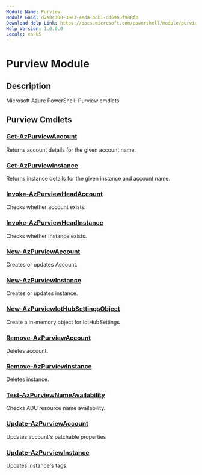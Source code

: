 ```yaml
---
Module Name: Purview
Module Guid: d2a8c308-39e3-4eda-bdb1-dd69b5f988fb
Download Help Link: https://docs.microsoft.com/powershell/module/purview
Help Version: 1.0.0.0
Locale: en-US
---
```


# Purview Module
## Description
Microsoft Azure PowerShell: Purview cmdlets

## Purview Cmdlets
### [Get-AzPurviewAccount](Get-AzPurviewAccount.md)
Returns account details for the given account name.

### [Get-AzPurviewInstance](Get-AzPurviewInstance.md)
Returns instance details for the given instance and account name.

### [Invoke-AzPurviewHeadAccount](Invoke-AzPurviewHeadAccount.md)
Checks whether account exists.

### [Invoke-AzPurviewHeadInstance](Invoke-AzPurviewHeadInstance.md)
Checks whether instance exists.

### [New-AzPurviewAccount](New-AzPurviewAccount.md)
Creates or updates Account.

### [New-AzPurviewInstance](New-AzPurviewInstance.md)
Creates or updates instance.

### [New-AzPurviewIotHubSettingsObject](New-AzPurviewIotHubSettingsObject.md)
Create a in-memory object for IotHubSettings

### [Remove-AzPurviewAccount](Remove-AzPurviewAccount.md)
Deletes account.

### [Remove-AzPurviewInstance](Remove-AzPurviewInstance.md)
Deletes instance.

### [Test-AzPurviewNameAvailability](Test-AzPurviewNameAvailability.md)
Checks ADU resource name availability.

### [Update-AzPurviewAccount](Update-AzPurviewAccount.md)
Updates account's patchable properties

### [Update-AzPurviewInstance](Update-AzPurviewInstance.md)
Updates instance's tags.

